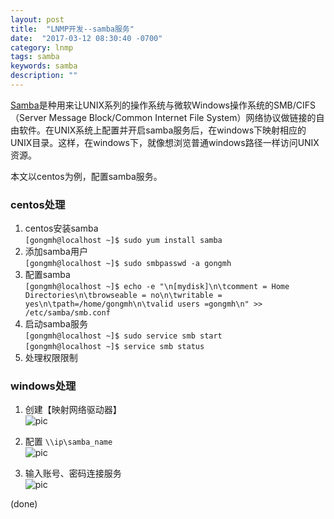 ```yaml
---
layout: post
title:  "LNMP开发--samba服务"
date:  "2017-03-12 08:30:40 -0700"
category: lnmp
tags: samba
keywords: samba
description: ""
---
```



[Samba](https://zh.wikipedia.org/wiki/Samba)是种用来让UNIX系列的操作系统与微软Windows操作系统的SMB/CIFS（Server Message Block/Common Internet File System）网络协议做链接的自由软件。在UNIX系统上配置并开启samba服务后，在windows下映射相应的UNIX目录。这样，在windows下，就像想浏览普通windows路径一样访问UNIX资源。

本文以centos为例，配置samba服务。  

### centos处理  
1. centos安装samba  
		`[gongmh@localhost ~]$ sudo yum install samba `  
2. 添加samba用户  
		`[gongmh@localhost ~]$ sudo smbpasswd -a gongmh`  
3. 配置samba  
		`[gongmh@localhost ~]$ echo -e "\n[mydisk]\n\tcomment = Home Directories\n\tbrowseable = no\n\twritable = yes\n\tpath=/home/gongmh\n\tvalid users =gongmh\n" >> /etc/samba/smb.conf`  
4. 启动samba服务  
		`[gongmh@localhost ~]$ sudo service smb start`  
		`[gongmh@localhost ~]$ service smb status`
5. 处理权限限制  

### windows处理  
1. 创建【映射网络驱动器】  
	![pic](../../../../../../source/pic/lnmp-samba-001.png)  

2. 配置  `\\ip\samba_name`  
	![pic](../../../../../../source/pic/lnmp-samba-002.png)  

3. 输入账号、密码连接服务  
	![pic](../../../../../../source/pic/lnmp-samba-003.png)  

(done)
